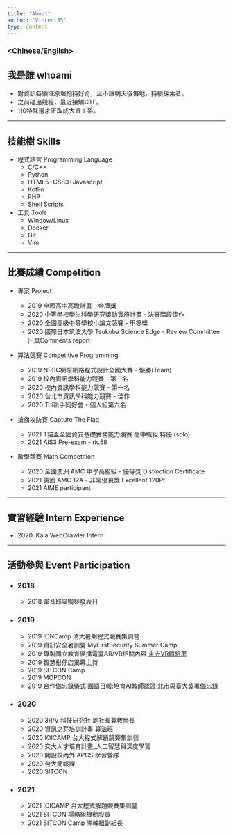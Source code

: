```yaml
---
title: "About"
author: "Vincent55"
type: content
---
```


### <**Chinese**/[English](/about-en/)>

## 我是誰 whoami
- 對資訊各領域原理抱持好奇，且不讓明天後悔地，持續探索者。
- 之前碰過競程，最近接觸CTF。
- 110特殊選才正取成大資工系。

---

## 技能樹 Skills
- 程式語言 Programming Language
    - C/C++
    - Python
    - HTML5+CSS3+Javascript
    - Kotlin
    - PHP
    - Shell Scripts
- 工具 Tools
    - Window/Linux
    - Docker
    - Git
    - Vim

---

## 比賽成績 Competition

- 專案 Project
    - 2019 全國高中高瞻計畫 - 金牌獎
    - 2020 中等學校學生科學研究獎助實施計畫 - 決審階段佳作
    - 2020 全國高級中等學校小論文競賽 - 甲等獎
    - 2020 國際日本筑波大學 Tsukuba Science Edge - Review Committee出具Comments report

- 算法競賽 Competitive Programming

    - 2019 NPSC網際網路程式設計全國大賽 - 優勝(Team)
    - 2019 校內資訊學科能力競賽 - 第三名
    - 2020 校內資訊學科能力競賽 - 第一名
    - 2020 台北市資訊學科能力競賽 - 佳作
    - 2020 Toi新手同好會 - 個人組第六名

- 搶旗攻防賽 Capture The Flag
    - 2021 T貓盃全國資安基礎實務能力競賽 高中職組 特優 (solo)
    - 2021 AIS3 Pre-exam - rk.58

- 數學競賽 Math Competition
    - 2020 全國澳洲 AMC 中學高級組 - 優等獎 Distinction Certificate
    - 2021 美國 AMC 12A - 非常優良獎 Excellent 120Pt
    - 2021 AIME participant

---
## 實習經驗 Intern Experience
- 2020 iKala WebCrawler Intern

---
## 活動參與 Event Participation
- ### 2018
    - 2018 韋音耶誕鋼琴發表日
- ### 2019
    - 2019 IONCamp 清大暑期程式競賽集訓營
    - 2019 資訊安全暑訓營 MyFirstSecurity Summer Camp
    - 2019 錄製國立教育廣播電臺AR/VR相關內容 [來去VR體驗車](https://www.ner.gov.tw/program/5a83f4ebc5fd8a01e2df020c/5e0d82131c66c500063e98e0)
    - 2019 智慧柑仔店揭幕主持 
    - 2019 SITCON Camp 
    - 2019 MOPCON 
    - 2019 合作備忘錄儀式 [國語日報:培育AI教師認證 北市與臺大簽署備忘錄](https://www.mdnkids.com/search_content.asp?Serial_NO=%20111631)
- ### 2020
    - 2020 3R/V 科技研究社 副社長兼教學長
    - 2020 資訊之芽培訓計畫 算法班
    - 2020 IOICAMP 台大程式解題競賽集訓營
    - 2020 交大人才培育計畫_人工智慧與深度學習
    - 2020 開設校內外 APCS 學習營隊
    - 2020 台大簡報課
    - 2020 SITCON 
- ### 2021
    - 2021 IOICAMP 台大程式解題競賽集訓營
    - 2021 SITCON 場務組機動股員
    - 2021 SITCON Camp 隊輔組副組長
